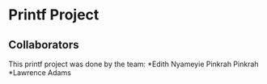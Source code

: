 <h1> Printf Project </h1>

<h2> Collaborators </h2>

This printf project was done by the team:
*Edith Nyameyie Pinkrah Pinkrah
*Lawrence Adams
